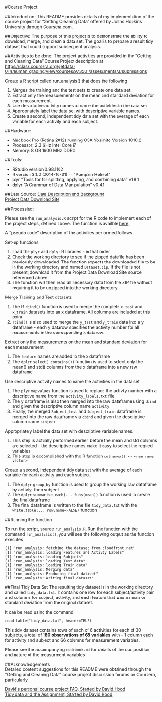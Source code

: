 #Course Project

##Introduction:
This README provides details of my implementation of the course project for “Getting Cleaning Data” offered by Johns Hopkins University through Coursera.com.

##Objective:
The purpose of this project is to demonstrate the ability to download, merge, and clean a data set. The goal is to prepare a result tidy dataset that could support subsequent analysis.

##Activities to be done:
The project activities are provided in the “Getting and Cleaning Data” Course Project description at  
https://class.coursera.org/getdata-014/human_grading/view/courses/973501/assessments/3/submissions

Create a R script called run_analysis() that does the following

1. Merges the training and the test sets to create one data set.
2. Extract only the measurements on the mean and standard deviation for each measurement.
3. Use descriptive activity names to name the activities in the data set
4. Appropriately label the data set with descriptive variable names.
5. Create a second, independent tidy data set with the average of each variable for each activity and each subject.


##Hardware: 
* Macbook Pro (Retina 2012) running OSX Yosimite Version 10.10.2
* Processor: 2.3 GHz Intel Core i7
* Memory: 8 GB 1600 MHz DDR3

##Tools:
* RStudio version 0.98.1102
* R version 3.1.2 (2014-10-31) -- "Pumpkin Helmet"
* plyr     "Tools for for splitting, applying, and combining data”     v1.8.1
* dplyr   “A Grammar of Data Manipulation”     v0.4.1


##Data Source:
[Data Description and Background](http://archive.ics.uci.edu/ml/datasets/Human+Activity+Recognition+Using+Smartphones)  
[Project Data Download Site](https://d396qusza40orc.cloudfront.net/getdata%2Fprojectfiles%2FUCI%20HAR%20Dataset.zip)

##Processing:

Please see the `run_analysis.R` script for the R code to implement each of the project steps, defined above. The function is availble [here](https://github.com/seancaron/GettingAndCleaningData/blob/master/run_analysis.R).  

A “pseudo code” description of the activities performed follows  

Set-up functions  

1. Load the `plyr` and `dplyr` R libraries - in that order  
2. Check the working directory to see if the zipped datafile has been previously downloaded. The function expects the downloaded file to be in the working directory and named `Dataset.zip`. If the file is not present, download it from the Project Data Download Site source referenced above.  
3. The function will then read all necessary data from the ZIP file without requiring it to be unzipped into the working directory.  

Merge Training and Test datasets   

1. The R `rbind()` function is used to merge the complete `x_test` and `x_train` datasets into an x dataframe. All columns are included at this point
2. `rbind()` is also used to merge the `y_test` and `y_train` data into a y dataframe - each y datarow specifies the activity number for all measurments in the corresponding x datarow.

Extract only the measurements on the mean and standard deviation for each measurement   

1. The `feature` names are added to the x dataframe
2. The `dplyr` `select( contains())` function is used to select only the mean() and std() columns from the x dataframe into a new raw dataframe

Use descriptive activity names to name the activities in the data set   

1. The `plyr` `mapvalues` function is used to replace the activty number with a descriptive name from the `activity_labels.txt` file  
2. The y dataframe is also then merged into the raw dataframe using `cbind` and given the descriptive column name `activity`  
3. Finally, the merged `Subject_test` and `Subject_train` dataframe is merged into the raw dataframe via `cbind` and given the descriptive column name `subject`  

Appropriately label the data set with descriptive variable names.   

1. This step is actually performed earlier, before the mean and std columns are selected - the descriptive names make it easy to select the reqired variables  
2. This step is accomplished with the R function `colnames() <- <new name vector>`  

Create a second, independent tidy data set with the average of each variable for each activity and each subject.   

1. The `dplyr` `group_by` function is used to group the working raw dataframe by activty, then subject  
2. The `dplyr` `summarise_each(... funs(mean))` function is used to create the final dataframe
3. The final dataframe is written to the file `tidy_data.txt` with the `write.table(... row.name=FALSE)` function  


##Running the function

To run the script, source `run_analysis.R`. Run the function with the command `run_analysis()`, you will see the following output as the function executes  

``` {r}
[1] "run_analysis: fetching the dataset from cloudfront.net"  
[1] "run_analysis: loading Features and Activty Labels"  
[1] "run_analysis: loading Subjects"  
[1] "run_analysis: loading Test data"  
[1] "run_analysis: loading Train data"  
[1] "run_analysis: Merging data"  
[1] "run_analysis: Producing final dataset"  
[1] "run_analysis: Writing final dataset"  
```

##Final Tidy Data Set
The resulting tidy dataset is in the working directory and called `tidy_data.txt`. It contains one row for each subject/activity pair and columns for subject, activity, and each feature that was a mean or standard deviation from the original dataset.  

It can be read using the command  

``` {r}
read.table("tidy_data.txt", header=TRUE)
```

This tidy dataset contains rows of each of 6 activities for each of 30 subjects, a total of **180 observations of 68 variables** with - 1 column each for activity and subject and 66 columns for measurement variables.  

Please see the accompanying `codebook.md` for details of the composition and nature of the measurment variables  

##Acknowledgements  
Detailed content suggestions for this README were obtained through the "Getting and Cleaning Data" course project discussion forums on Coursera, particularly  
  
[David's personal course project FAQ, Started by David Hood](https://class.coursera.org/getdata-014/forum/thread?thread_id=30)  
[Tidy data and the Assignment, Started by David Hood](https://class.coursera.org/getdata-014/forum/thread?thread_id=31)  





